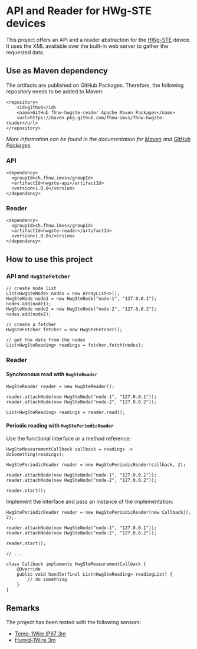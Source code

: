 # API and Reader for HWg-STE devices

This project offers an API and a reader abstraction for the [HWg-STE](https://www.hw-group.com/device/hwg-ste) device.
It uses the XML available over the built-in web server to gather the requested data.


## Use as Maven dependency
The artifacts are published on GitHub Packages. Therefore, the following repository needs to be added to Maven:
```
<repository>
    <id>github</id>
    <name>GitHub fhnw-hwgste-reader Apache Maven Packages</name>
    <url>https://maven.pkg.github.com/fhnw-imvs/fhnw-hwgste-reader</url>
</repository>
```

_More information can be found in the documentation for
[Maven](https://maven.apache.org/guides/mini/guide-multiple-repositories.html) and
[GitHub Packages](https://help.github.com/en/github/managing-packages-with-github-packages/configuring-apache-maven-for-use-with-github-packages)._

### API
```
<dependency>
  <groupId>ch.fhnw.imvs</groupId>
  <artifactId>hwgste-api</artifactId>
  <version>1.0.0</version>
</dependency>
```

### Reader
```
<dependency>
  <groupId>ch.fhnw.imvs</groupId>
  <artifactId>hwgste-reader</artifactId>
  <version>1.0.0</version>
</dependency>
```


## How to use this project

### API and `HwgSteFetcher`
```
// create node list
List<HwgSteNode> nodes = new ArrayList<>();
HwgSteNode node1 = new HwgSteNode("node-1", "127.0.0.1");
nodes.add(node1);
HwgSteNode node2 = new HwgSteNode("node-2", "127.0.0.2");
nodes.add(node2);

// create a fetcher
HwgSteFetcher fetcher = new HwgSteFetcher();

// get the data from the nodes
List<HwgSteReading> readings = fetcher.fetch(nodes);
```


### Reader

#### Synchronous read with `HwgSteReader`
```
HwgSteReader reader = new HwgSteReader();

reader.attachNode(new HwgSteNode("node-1", "127.0.0.1"));
reader.attachNode(new HwgSteNode("node-2", "127.0.0.2"));

List<HwgSteReading> readings = reader.read();
```

#### Periodic reading with `HwgStePeriodicReader`

Use the functional interface or a method reference:
```
HwgSteMeasurementCallback callback = readings -> doSomething(readings);

HwgStePeriodicReader reader = new HwgStePeriodicReader(callback, 2);

reader.attachNode(new HwgSteNode("node-1", "127.0.0.1"));
reader.attachNode(new HwgSteNode("node-2", "127.0.0.2"));

reader.start();
```

Implement the interface and pass an instance of the implementation:
```
HwgStePeriodicReader reader = new HwgStePeriodicReader(new Callback(), 2);

reader.attachNode(new HwgSteNode("node-1", "127.0.0.1"));
reader.attachNode(new HwgSteNode("node-2", "127.0.0.2"));

reader.start();

// ...

class Callback implements HwgSteMeasurementCallback {
    @Override
    public void handle(final List<HwgSteReading> readingList) {
        // do something
    }
}
```

## Remarks

The project has been tested with the following sensors:
* [Temp-1Wire IP67 3m](https://www.hw-group.com/sensor/temp-1wire-ip67-1m-3m-10m)
* [Humid-1Wire 3m](https://www.hw-group.com/sensor/humid-1wire-1m-3m-10m)
